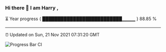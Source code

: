 ### Hi there 👋 I am Harry , 

⏳ Year progress { ██████████████████████████▁▁▁▁ } 88.85 %

---

⏰ Updated on Sun, 21 Nov 2021 07:31:20 GMT

![Progress Bar CI](https://github.com/duykhang68/duykhang68/workflows/Progress%20Bar%20CI/badge.svg)
